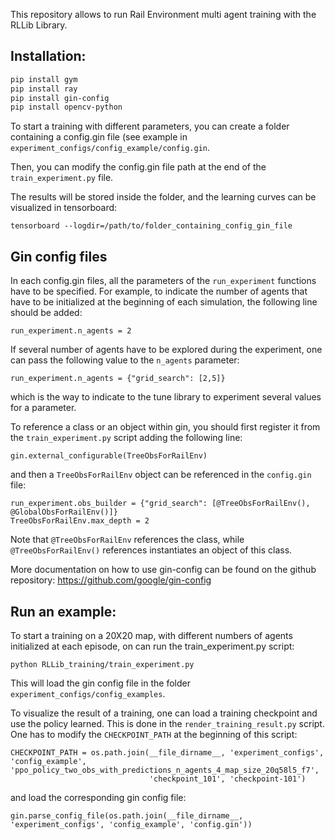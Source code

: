 This repository allows to run Rail Environment multi agent training with the RLLib Library.

## Installation:
```sh
pip install gym
pip install ray
pip install gin-config
pip install opencv-python
```

To start a training with different parameters, you can create a folder containing a config.gin file (see example in `experiment_configs/config_example/config.gin`.

Then, you can modify the config.gin file path at the end of the `train_experiment.py` file.

The results will be stored inside the folder, and the learning curves can be visualized in 
tensorboard:

```
tensorboard --logdir=/path/to/folder_containing_config_gin_file
```

## Gin config files

In each config.gin files, all the parameters of the `run_experiment` functions have to be specified.
For example, to indicate the number of agents that have to be initialized at the beginning of each simulation, the following line should be added:

```
run_experiment.n_agents = 2
```

If several number of agents have to be explored during the experiment, one can pass the following value to the `n_agents` parameter:

```
run_experiment.n_agents = {"grid_search": [2,5]}
```

which is the way to indicate to the tune library to experiment several values for a parameter.

To reference a class or an object within gin, you should first register it from the `train_experiment.py` script adding the following line:

```
gin.external_configurable(TreeObsForRailEnv)
```

and then a `TreeObsForRailEnv` object can be referenced in the `config.gin` file:

```
run_experiment.obs_builder = {"grid_search": [@TreeObsForRailEnv(), @GlobalObsForRailEnv()]}
TreeObsForRailEnv.max_depth = 2
```

Note that `@TreeObsForRailEnv` references the class, while `@TreeObsForRailEnv()` references instantiates an object of this class.




More documentation on how to use gin-config can be found on the github repository: https://github.com/google/gin-config

## Run an example:
To start a training on a 20X20 map, with different numbers of agents initialized at each episode, on can run the train_experiment.py script:
```
python RLLib_training/train_experiment.py
```
This will load the gin config file in the folder `experiment_configs/config_examples`.

To visualize the result of a training, one can load a training checkpoint and use the policy learned.
This is done in the `render_training_result.py` script. One has to modify the `CHECKPOINT_PATH` at the beginning of this script:

```
CHECKPOINT_PATH = os.path.join(__file_dirname__, 'experiment_configs', 'config_example', 'ppo_policy_two_obs_with_predictions_n_agents_4_map_size_20q58l5_f7',
                               'checkpoint_101', 'checkpoint-101')
```
and load the corresponding gin config file:

```
gin.parse_config_file(os.path.join(__file_dirname__, 'experiment_configs', 'config_example', 'config.gin'))
```


